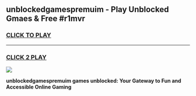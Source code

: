 
## unblockedgamespremuim - Play Unblocked Gmaes & Free #r1mvr
<h3>
<a href="https://news.freeplayer.one?title=unblockedgamespremuim&ref=24F">CLICK TO PLAY</a></h3>
<hr>

<h3>
<a href="https://news.freeplayer.one?title=unblockedgamespremuim&ref=24F">CLICK 2 PLAY</a>
  
</h3>

<a href="https://news.freeplayer.one?title=unblockedgamespremuim&ref=24F/"><img src="https://clearcache.store/games.png"></a>


**unblockedgamespremuim games unblocked: Your Gateway to Fun and Accessible Online Gaming**
